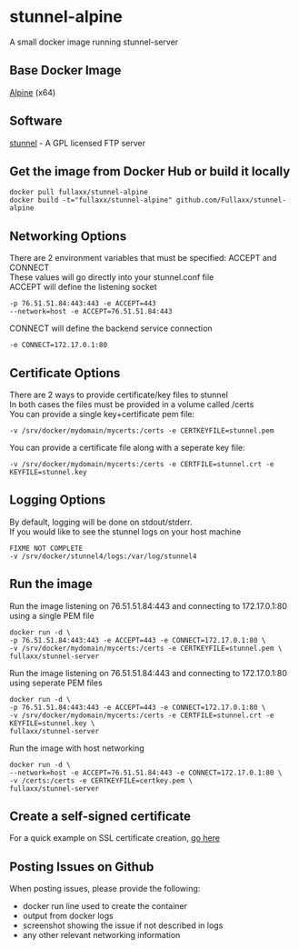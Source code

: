# stunnel-alpine
A small docker image running stunnel-server

## Base Docker Image
[Alpine](https://hub.docker.com/_/alpine) (x64)

## Software
[stunnel](https://www.stunnel.org/) - A GPL licensed FTP server

## Get the image from Docker Hub or build it locally
```
docker pull fullaxx/stunnel-alpine
docker build -t="fullaxx/stunnel-alpine" github.com/Fullaxx/stunnel-alpine
```

## Networking Options
There are 2 environment variables that must be specified: ACCEPT and CONNECT \
These values will go directly into your stunnel.conf file \
ACCEPT will define the listening socket
```
-p 76.51.51.84:443:443 -e ACCEPT=443
--network=host -e ACCEPT=76.51.51.84:443
```
CONNECT will define the backend service connection
```
-e CONNECT=172.17.0.1:80
```

## Certificate Options
There are 2 ways to provide certificate/key files to stunnel \
In both cases the files must be provided in a volume called /certs \
You can provide a single key+certificate pem file:
```
-v /srv/docker/mydomain/mycerts:/certs -e CERTKEYFILE=stunnel.pem
```
You can provide a certificate file along with a seperate key file:
```
-v /srv/docker/mydomain/mycerts:/certs -e CERTFILE=stunnel.crt -e KEYFILE=stunnel.key
```

## Logging Options
By default, logging will be done on stdout/stderr. \
If you would like to see the stunnel logs on your host machine
```
FIXME NOT COMPLETE
-v /srv/docker/stunnel4/logs:/var/log/stunnel4
```

## Run the image
Run the image listening on 76.51.51.84:443 and connecting to 172.17.0.1:80 using a single PEM file
```
docker run -d \
-p 76.51.51.84:443:443 -e ACCEPT=443 -e CONNECT=172.17.0.1:80 \
-v /srv/docker/mydomain/mycerts:/certs -e CERTKEYFILE=stunnel.pem \
fullaxx/stunnel-server
```
Run the image listening on 76.51.51.84:443 and connecting to 172.17.0.1:80 using seperate PEM files
```
docker run -d \
-p 76.51.51.84:443:443 -e ACCEPT=443 -e CONNECT=172.17.0.1:80 \
-v /srv/docker/mydomain/mycerts:/certs -e CERTFILE=stunnel.crt -e KEYFILE=stunnel.key \
fullaxx/stunnel-server
```
Run the image with host networking
```
docker run -d \
--network=host -e ACCEPT=76.51.51.84:443 -e CONNECT=172.17.0.1:80 \
-v /certs:/certs -e CERTKEYFILE=certkey.pem \
fullaxx/stunnel-server
```

## Create a self-signed certificate
For a quick example on SSL certificate creation, [go here](CERTIFICATE_CREATION.md)

## Posting Issues on Github
When posting issues, please provide the following:
* docker run line used to create the container
* output from docker logs
* screenshot showing the issue if not described in logs
* any other relevant networking information
